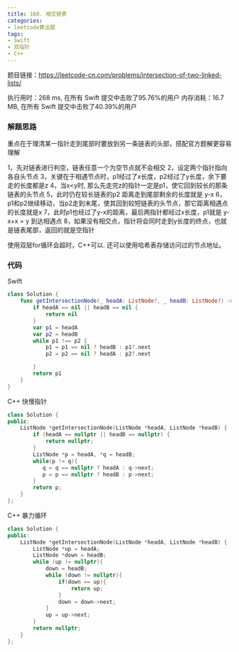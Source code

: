 ```yaml
---
title: 160. 相交链表
categories:
- leetcode算法题
tags:
- Swift
- 双指针
- C++
---
```

题目链接：https://leetcode-cn.com/problems/intersection-of-two-linked-lists/

执行用时：268 ms, 在所有 Swift 提交中击败了95.76%的用户
内存消耗：16.7 MB, 在所有 Swift 提交中击败了40.39%的用户

### 解题思路
重点在于理清某一指针走到尾部时要放到另一条链表的头部，搭配官方题解更容易理解

1，先对链表进行判空，链表任意一个为空节点就不会相交
2，设定两个指针指向各自头节点
3，关键在于相遇节点时，p1经过了x长度，p2经过了y长度，余下要走的长度都是z
4，当x<y时, 那么先走完z的指针一定是p1，使它回到较长的那条链表的头节点
5，此时仍在较长链表的p2 距离走到尾部剩余的长度就是 y-x
6，p1和p2继续移动，当p2走到末尾，使其回到较短链表的头节点，那它距离相遇点的长度就是x
7，此时p1也经过了y-x的距离，最后两指针都经过x长度，p1就是 y-x+x = y 到达相遇点
8，如果没有相交点，指针将会同时走到y长度的终点，也就是链表尾部，返回的就是空指针


使用双层for循环会超时，C++可以. 还可以使用哈希表存储访问过的节点地址。
### 代码
Swift
```swift
class Solution {
    func getIntersectionNode(_ headA: ListNode?, _ headB: ListNode?) -> ListNode? {
        if headA == nil || headB == nil {
            return nil
        }
        var p1 = headA
        var p2 = headB
        while p1 !== p2 {
            p1 = p1 == nil ? headB : p1?.next
            p2 = p2 == nil ? headA : p2?.next

        }
        return p1
    }
}
```

C++ 快慢指针
``` C++
class Solution {
public:
    ListNode *getIntersectionNode(ListNode *headA, ListNode *headB) {
        if (headA == nullptr || headB == nullptr) {
            return nullptr;
        }
        ListNode *p = headA, *q = headB;
        while(p != q){
           q = q == nullptr ? headA : q->next;
           p = p == nullptr ? headB : p->next;
        }
        return p;
    }
};
```

C++ 暴力循环
```C++
class Solution {
public:
    ListNode *getIntersectionNode(ListNode *headA, ListNode *headB) {
        ListNode *up = headA;
        ListNode *down = headB;
        while (up != nullptr){
            down = headB;
            while (down != nullptr){
                if(down == up){
                    return up;
                }
                down = down->next;
            }
            up = up->next;
        }
        return nullptr;
    }
};
```